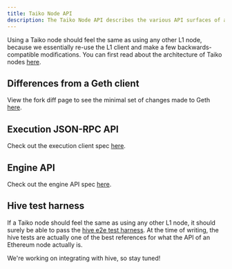 ```yaml
---
title: Taiko Node API
description: The Taiko Node API describes the various API surfaces of a Taiko node.
---
```


Using a Taiko node should feel the same as using any other L1 node, because we essentially re-use the L1 client and make a few backwards-compatible modifications. You can first read about the architecture of Taiko nodes [here](/core-concepts/taiko-nodes).

## Differences from a Geth client

View the fork diff page to see the minimal set of changes made to Geth [here](https://geth.taiko.xyz).

## Execution JSON-RPC API

Check out the execution client spec [here](https://ethereum.github.io/execution-apis/api-documentation/).

## Engine API

Check out the engine API spec [here](https://github.com/ethereum/execution-apis/blob/main/src/engine/common.md).

## Hive test harness

If a Taiko node should feel the same as using any other L1 node, it should surely be able to pass the [hive e2e test harness](https://github.com/ethereum/hive). At the time of writing, the hive tests are actually one of the best references for what the API of an Ethereum node actually is.

We're working on integrating with hive, so stay tuned!
